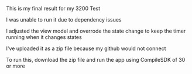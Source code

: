 This is my final result for my 3200 Test

I was unable to run it due to dependency issues

I adjusted the view model and overrode the state change to keep the timer running when it changes states

I've uploaded it as a zip file because my github would not connect

To run this, download the zip file and run the app using CompileSDK of 30 or more

